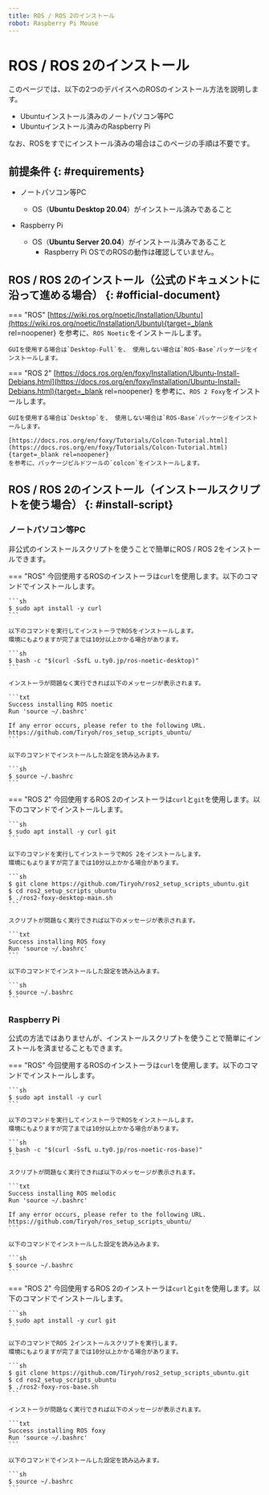 ```yaml
---
title: ROS / ROS 2のインストール
robot: Raspberry Pi Mouse
---
```


# ROS / ROS 2のインストール

このページでは、以下の2つのデバイスへのROSのインストール方法を説明します。

* Ubuntuインストール済みのノートパソコン等PC
* Ubuntuインストール済みのRaspberry Pi

なお、ROSをすでにインストール済みの場合はこのページの手順は不要です。

## 前提条件 {: #requirements}

* ノートパソコン等PC
    * OS（**Ubuntu Desktop 20.04**）がインストール済みであること

* Raspberry Pi
    * OS（**Ubuntu Server 20.04**）がインストール済みであること
        * Raspberry Pi OSでのROSの動作は確認していません。

## ROS / ROS 2のインストール（公式のドキュメントに沿って進める場合） {: #official-document}

=== "ROS"
    [https://wiki.ros.org/noetic/Installation/Ubuntu](https://wiki.ros.org/noetic/Installation/Ubuntu){target=_blank rel=noopener}
    を参考に、`ROS Noetic`をインストールします。

    GUIを使用する場合は`Desktop-Full`を、 使用しない場合は`ROS-Base`パッケージをインストールします。

=== "ROS 2"
    [https://docs.ros.org/en/foxy/Installation/Ubuntu-Install-Debians.html](https://docs.ros.org/en/foxy/Installation/Ubuntu-Install-Debians.html){target=_blank rel=noopener}
    を参考に、`ROS 2 Foxy`をインストールします。

    GUIを使用する場合は`Desktop`を、 使用しない場合は`ROS-Base`パッケージをインストールします。

    [https://docs.ros.org/en/foxy/Tutorials/Colcon-Tutorial.html](https://docs.ros.org/en/foxy/Tutorials/Colcon-Tutorial.html){target=_blank rel=noopener}
    を参考に、パッケージビルドツールの`colcon`をインストールします。

## ROS / ROS 2のインストール（インストールスクリプトを使う場合） {: #install-script}

### ノートパソコン等PC

非公式のインストールスクリプトを使うことで簡単にROS / ROS 2をインストールできます。

=== "ROS"
    今回使用するROSのインストーラは`curl`を使用します。以下のコマンドでインストールします。
    
    ```sh
    $ sudo apt install -y curl
    ```
    
    以下のコマンドを実行してインストーラでROSをインストールします。  
    環境にもよりますが完了までは10分以上かかる場合があります。
    
    ```sh
    $ bash -c "$(curl -SsfL u.ty0.jp/ros-noetic-desktop)"
    ```
    
    インストーラが問題なく実行できれば以下のメッセージが表示されます。
    
    ```txt
    Success installing ROS noetic
    Run 'source ~/.bashrc'
    
    If any error occurs, please refer to the following URL.
    https://github.com/Tiryoh/ros_setup_scripts_ubuntu/
    ```
    
    以下のコマンドでインストールした設定を読み込みます。
    
    ```sh
    $ source ~/.bashrc
    ```
=== "ROS 2"
    今回使用するROS 2のインストーラは`curl`と`git`を使用します。以下のコマンドでインストールします。
    
    ```sh
    $ sudo apt install -y curl git
    ```
    
    以下のコマンドを実行してインストーラでROS 2をインストールします。  
    環境にもよりますが完了までは10分以上かかる場合があります。
    
    ```sh
    $ git clone https://github.com/Tiryoh/ros2_setup_scripts_ubuntu.git
    $ cd ros2_setup_scripts_ubuntu
    $ ./ros2-foxy-desktop-main.sh
    ```
    
    スクリプトが問題なく実行できれば以下のメッセージが表示されます。
    
    ```txt
    Success installing ROS foxy
    Run 'source ~/.bashrc'
    ```
    
    以下のコマンドでインストールした設定を読み込みます。
    
    ```sh
    $ source ~/.bashrc
    ```

### Raspberry Pi

公式の方法ではありませんが、インストールスクリプトを使うことで簡単にインストールを済ませることもできます。

=== "ROS"
    今回使用するROSのインストーラは`curl`を使用します。以下のコマンドでインストールします。
    
    ```sh
    $ sudo apt install -y curl
    ```
    
    以下のコマンドを実行してインストーラでROSをインストールします。  
    環境にもよりますが完了までは10分以上かかる場合があります。
    
    ```sh
    $ bash -c "$(curl -SsfL u.ty0.jp/ros-noetic-ros-base)"
    ```
    
    スクリプトが問題なく実行できれば以下のメッセージが表示されます。
    
    ```txt
    Success installing ROS melodic
    Run 'source ~/.bashrc'
    
    If any error occurs, please refer to the following URL.
    https://github.com/Tiryoh/ros_setup_scripts_ubuntu/
    ```
    
    以下のコマンドでインストールした設定を読み込みます。
    
    ```sh
    $ source ~/.bashrc
    ```
=== "ROS 2"
    今回使用するROS 2のインストーラは`curl`と`git`を使用します。以下のコマンドでインストールします。
    
    ```sh
    $ sudo apt install -y curl git
    ```
    
    以下のコマンドでROS 2インストールスクリプトを実行します。  
    環境にもよりますが完了までは10分以上かかる場合があります。
    
    ```sh
    $ git clone https://github.com/Tiryoh/ros2_setup_scripts_ubuntu.git
    $ cd ros2_setup_scripts_ubuntu
    $ ./ros2-foxy-ros-base.sh
    ```
    
    インストーラが問題なく実行できれば以下のメッセージが表示されます。
    
    ```txt
    Success installing ROS foxy
    Run 'source ~/.bashrc'
    ```
    
    以下のコマンドでインストールした設定を読み込みます。
    
    ```sh
    $ source ~/.bashrc
    ```
